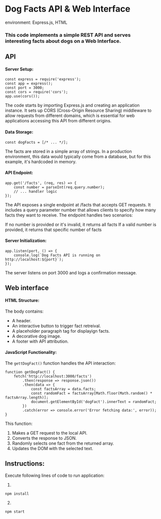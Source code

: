 # Dog Facts API & Web Interface
environment: Express.js, HTML
### This code implements a simple REST API and serves interesting facts about dogs on a Web Interface.
## API
#### Server Setup:
```
const express = require('express');
const app = express();
const port = 3000;
const cors = require('cors');
app.use(cors());
```
The code starts by importing Express.js and creating an application instance. It sets up CORS (Cross-Origin Resource Sharing) middleware to allow requests from different domains, which is essential for web applications accessing this API from different origins.
#### Data Storage:
```
const dogFacts = [/* ... */];
```
The facts are stored in a simple array of strings. In a production environment, this data would typically come from a database, but for this example, it's hardcoded in memory.
#### API Endpoint:
```
app.get('/facts', (req, res) => {
    const number = parseInt(req.query.number);
    // ... handler logic
});
```
The API exposes a single endpoint at /facts that accepts GET requests. It includes a query parameter number that allows clients to specify how many facts they want to receive. The endpoint handles two scenarios:

If no number is provided or it's invalid, it returns all facts
If a valid number is provided, it returns that specific number of facts

#### Server Initialization:
```
app.listen(port, () => {
    console.log(`Dog Facts API is running on http://localhost:${port}`);
});
```
The server listens on port 3000 and logs a confirmation message.

## Web interface
#### HTML Structure: 
The body contains: 
- A header.
- An interactive button to trigger fact retreival.
- A placeholder paragraph tag for displayign facts.
- A decorative dog image.
- A footer with API attribution.

#### JavaScript Functionality: 
The ``gettDogFact()`` function handles the API interaction: 
```
function getDogFact() {
    fetch('http://localhost:3000/facts')
        .then(response => response.json())
        .then(data => {
            const factsArray = data.facts;
            const randomFact = factsArray[Math.floor(Math.random() * factsArray.length)];
            document.getElementById('dogFact').innerText = randomFact;
        })
        .catch(error => console.error('Error fetching data:', error));
}
```
This function: 
1. Makes a GET request to the local API.
2. Converts the response to JSON.
3. Randomly selects one fact from the returned array.
4. Updates the DOM with the selected text.
   
## Instructions:
Execute following lines of code to run application:

1.
``` npm install ```

2.
``` npm start ```

